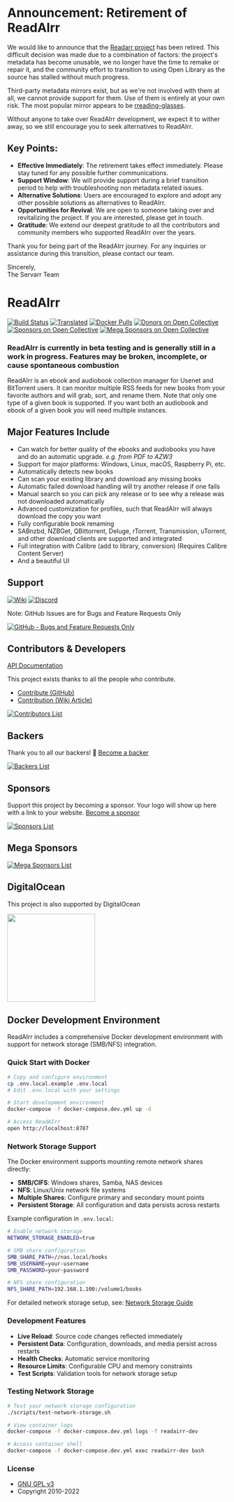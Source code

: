 # Announcement: Retirement of ReadAIrr

We would like to announce that the [Readarr project](<https://github.com/Readarr/Readarr>) has been retired. This difficult decision was made due to a combination of factors: the project's metadata has become unusable, we no longer have the time to remake or repair it, and the community effort to transition to using Open Library as the source has stalled without much progress.

Third-party metadata mirrors exist, but as we're not involved with them at all, we cannot provide support for them. Use of them is entirely at your own risk. The most popular mirror appears to be [rreading-glasses](<https://github.com/blampe/rreading-glasses>).

Without anyone to take over ReadAIrr development, we expect it to wither away, so we still encourage you to seek alternatives to ReadAIrr.

## Key Points:
- **Effective Immediately**: The retirement takes effect immediately. Please stay tuned for any possible further communications.
- **Support Window**: We will provide support during a brief transition period to help with troubleshooting non metadata related issues.
- **Alternative Solutions**: Users are encouraged to explore and adopt any other possible solutions as alternatives to ReadAIrr.
- **Opportunities for Revival**: We are open to someone taking over and revitalizing the project. If you are interested, please get in touch.
- **Gratitude**: We extend our deepest gratitude to all the contributors and community members who supported ReadAIrr over the years.

Thank you for being part of the ReadAIrr journey. For any inquiries or assistance during this transition, please contact our team.

Sincerely,  
The Servarr Team

# ReadAIrr

[![Build Status](https://dev.azure.com/Readarr/Readarr/_apis/build/status/Readarr.Readarr?branchName=develop)](https://dev.azure.com/Readarr/Readarr/_build/latest?definitionId=1&branchName=develop)
[![Translated](https://translate.servarr.com/widgets/servarr/-/readarr/svg-badge.svg)](https://translate.servarr.com/engage/readarr/?utm_source=widget)
[![Docker Pulls](https://img.shields.io/docker/pulls/hotio/readarr)](https://wiki.servarr.com/readarr/installation#docker)
[![Donors on Open Collective](https://opencollective.com/Readarr/backers/badge.svg)](#backers)
[![Sponsors on Open Collective](https://opencollective.com/Readarr/sponsors/badge.svg)](#sponsors)
[![Mega Sponsors on Open Collective](https://opencollective.com/Readarr/megasponsors/badge.svg)](#mega-sponsors)

### ReadAIrr is currently in beta testing and is generally still in a work in progress. Features may be broken, incomplete, or cause spontaneous combustion

ReadAIrr is an ebook and audiobook collection manager for Usenet and BitTorrent users. It can monitor multiple RSS feeds for new books from your favorite authors and will grab, sort, and rename them.
Note that only one type of a given book is supported. If you want both an audiobook and ebook of a given book you will need multiple instances.

## Major Features Include

* Can watch for better quality of the ebooks and audiobooks you have and do an automatic upgrade. *e.g. from PDF to AZW3*
* Support for major platforms: Windows, Linux, macOS, Raspberry Pi, etc.
* Automatically detects new books
* Can scan your existing library and download any missing books
* Automatic failed download handling will try another release if one fails
* Manual search so you can pick any release or to see why a release was not downloaded automatically
* Advanced customization for profiles, such that ReadAIrr will always download the copy you want
* Fully configurable book renaming
* SABnzbd, NZBGet, QBittorrent, Deluge, rTorrent, Transmission, uTorrent, and other download clients are supported and integrated
* Full integration with Calibre (add to library, conversion) (Requires Calibre Content Server)
* And a beautiful UI

## Support

[![Wiki](https://img.shields.io/badge/servarr-wiki-181717.svg?maxAge=60)](https://wiki.servarr.com/readarr)
[![Discord](https://img.shields.io/badge/discord-chat-7289DA.svg?maxAge=60)](https://readarr.com/discord)

Note: GitHub Issues are for Bugs and Feature Requests Only

[![GitHub - Bugs and Feature Requests Only](https://img.shields.io/badge/github-issues-red.svg?maxAge=60)](https://github.com/Readarr/Readarr/issues)

## Contributors & Developers

[API Documentation](https://readarr.com/docs/api/)

This project exists thanks to all the people who contribute.
- [Contribute (GitHub)](CONTRIBUTING.md)
- [Contribution (Wiki Article)](https://wiki.servarr.com/readarr/contributing)

[![Contributors List](https://opencollective.com/Readarr/contributors.svg?width=890&button=false)](https://github.com/Readarr/Readarr/graphs/contributors)

## Backers

Thank you to all our backers! 🙏 [Become a backer](https://opencollective.com/Readarr#backer)

[![Backers List](https://opencollective.com/Readarr/backers.svg?width=890)](https://opencollective.com/Readarr#backer)

## Sponsors

Support this project by becoming a sponsor. Your logo will show up here with a link to your website. [Become a sponsor](https://opencollective.com/readarr#sponsor)

[![Sponsors List](https://opencollective.com/Readarr/sponsors.svg?width=890)](https://opencollective.com/readarr#sponsor)

## Mega Sponsors

[![Mega Sponsors List](https://opencollective.com/Readarr/tiers/mega-sponsor.svg?width=890)](https://opencollective.com/readarr#mega-sponsor)

## DigitalOcean

This project is also supported by DigitalOcean
<p>
  <a href="https://www.digitalocean.com/">
    <img src="https://opensource.nyc3.cdn.digitaloceanspaces.com/attribution/assets/SVG/DO_Logo_horizontal_blue.svg" width="201px">
  </a>
</p>

## Docker Development Environment

ReadAIrr includes a comprehensive Docker development environment with support for network storage (SMB/NFS) integration.

### Quick Start with Docker

```bash
# Copy and configure environment
cp .env.local.example .env.local
# Edit .env.local with your settings

# Start development environment
docker-compose -f docker-compose.dev.yml up -d

# Access ReadAIrr
open http://localhost:8787
```

### Network Storage Support

The Docker environment supports mounting remote network shares directly:

- **SMB/CIFS**: Windows shares, Samba, NAS devices
- **NFS**: Linux/Unix network file systems
- **Multiple Shares**: Configure primary and secondary mount points
- **Persistent Storage**: All configuration and data persists across restarts

Example configuration in `.env.local`:
```bash
# Enable network storage
NETWORK_STORAGE_ENABLED=true

# SMB share configuration
SMB_SHARE_PATH=//nas.local/books
SMB_USERNAME=your-username
SMB_PASSWORD=your-password

# NFS share configuration  
NFS_SHARE_PATH=192.168.1.100:/volume1/books
```

For detailed network storage setup, see: [Network Storage Guide](docs/NETWORK_STORAGE.md)

### Development Features

- **Live Reload**: Source code changes reflected immediately
- **Persistent Data**: Configuration, downloads, and media persist across restarts
- **Health Checks**: Automatic service monitoring
- **Resource Limits**: Configurable CPU and memory constraints
- **Test Scripts**: Validation tools for network storage setup

### Testing Network Storage

```bash
# Test your network storage configuration
./scripts/test-network-storage.sh

# View container logs
docker-compose -f docker-compose.dev.yml logs -f readairr-dev

# Access container shell
docker-compose -f docker-compose.dev.yml exec readairr-dev bash
```

### License

* [GNU GPL v3](http://www.gnu.org/licenses/gpl.html)
* Copyright 2010-2022
